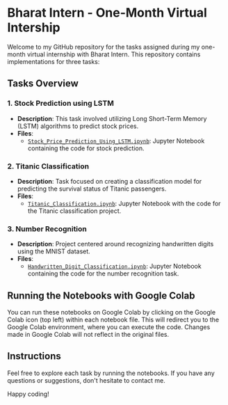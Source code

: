 # Bharat Intern - One-Month Virtual Intership

Welcome to my GitHub repository for the tasks assigned during my one-month virtual internship with Bharat Intern. This repository contains implementations for three tasks:

## Tasks Overview

### 1. Stock Prediction using LSTM

- **Description**: This task involved utilizing Long Short-Term Memory (LSTM) algorithms to predict stock prices.
- **Files**:
  - [`Stock_Price_Prediction_Using_LSTM.ipynb`](https://github.com/Ashutosh-Singh-Thakur/Bharat-Intern-Internship/blob/main/Stock-Prediction/Stock_Price_Prediction_Using_LSTM.ipynb): Jupyter Notebook containing the code for stock prediction.

### 2. Titanic Classification

- **Description**: Task focused on creating a classification model for predicting the survival status of Titanic passengers.
- **Files**:
  - [`Titanic_Classification.ipynb`](https://github.com/Ashutosh-Singh-Thakur/Bharat-Intern-Internship/blob/main/Titanic-Classification/Titanic_Classification.ipynb): Jupyter Notebook with the code for the Titanic classification project.

### 3. Number Recognition

- **Description**: Project centered around recognizing handwritten digits using the MNIST dataset.
- **Files**:
  - [`Handwritten_Digit_Classification.ipynb`](https://github.com/Ashutosh-Singh-Thakur/Bharat-Intern-Internship/blob/main/Number-Recognition/Handwritten_Digit_Classification.ipynb): Jupyter Notebook containing the code for the number recognition task.

## Running the Notebooks with Google Colab

You can run these notebooks on Google Colab by clicking on the Google Colab icon (top left) within each notebook file. This will redirect you to the Google Colab environment, where you can execute the code. Changes made in Google Colab will not reflect in the original files.

## Instructions

Feel free to explore each task by running the notebooks. If you have any questions or suggestions, don't hesitate to contact me.

Happy coding!
